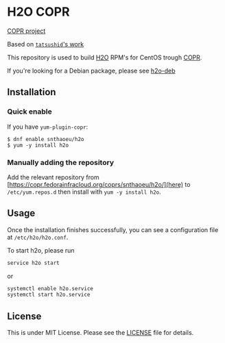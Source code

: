H2O COPR
========

[COPR project]()

Based on [`tatsushid`'s work](https://github.com/tatsushid/h2o-rpm)

This repository is used to build [H2O](https://h2o.examp1e.net/) RPM's for CentOS trough [COPR](https://copr.fedorainfracloud.org/).

If you're looking for a Debian package, please see [h2o-deb](https://github.com/tatsushid/h2o-deb)

## Installation

### Quick enable

If you have `yum-plugin-copr`:

```
$ dnf enable snthaoeu/h2o
$ yum -y install h2o
```

### Manually adding the repository

Add the relevant repository from [https://copr.fedorainfracloud.org/coprs/snthaoeu/h2o/](here) to `/etc/yum.repos.d` then install with `yum -y install h2o`.

## Usage

Once the installation finishes successfully, you can see a configuration file
at `/etc/h2o/h2o.conf`.

To start h2o, please run

```bash
service h2o start
```

or

```bash
systemctl enable h2o.service
systemctl start h2o.service
```

## License

This is under MIT License. Please see the
[LICENSE](https://github.com/tatsushid/h2o-rpm/blob/master/LICENSE) file for
details.
